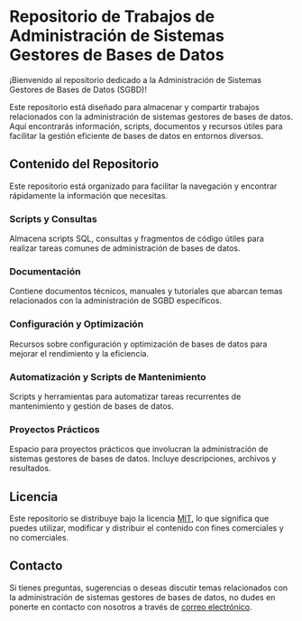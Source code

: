 # Repositorio de Trabajos de Administración de Sistemas Gestores de Bases de Datos

¡Bienvenido al repositorio dedicado a la Administración de Sistemas Gestores de Bases de Datos (SGBD)!

Este repositorio está diseñado para almacenar y compartir trabajos relacionados con la administración de sistemas gestores de bases de datos. Aquí encontrarás información, scripts, documentos y recursos útiles para facilitar la gestión eficiente de bases de datos en entornos diversos.

## Contenido del Repositorio

Este repositorio está organizado para facilitar la navegación y encontrar rápidamente la información que necesitas.

### Scripts y Consultas

Almacena scripts SQL, consultas y fragmentos de código útiles para realizar tareas comunes de administración de bases de datos.

### Documentación

Contiene documentos técnicos, manuales y tutoriales que abarcan temas relacionados con la administración de SGBD específicos.

### Configuración y Optimización

Recursos sobre configuración y optimización de bases de datos para mejorar el rendimiento y la eficiencia.

### Automatización y Scripts de Mantenimiento

Scripts y herramientas para automatizar tareas recurrentes de mantenimiento y gestión de bases de datos.

### Proyectos Prácticos

Espacio para proyectos prácticos que involucran la administración de sistemas gestores de bases de datos. Incluye descripciones, archivos y resultados.

## Licencia

Este repositorio se distribuye bajo la licencia [MIT](LICENSE), lo que significa que puedes utilizar, modificar y distribuir el contenido con fines comerciales y no comerciales.

## Contacto

Si tienes preguntas, sugerencias o deseas discutir temas relacionados con la administración de sistemas gestores de bases de datos, no dudes en ponerte en contacto con nosotros a través de [correo electrónico](mailto:rsessa1@gmail.com).
